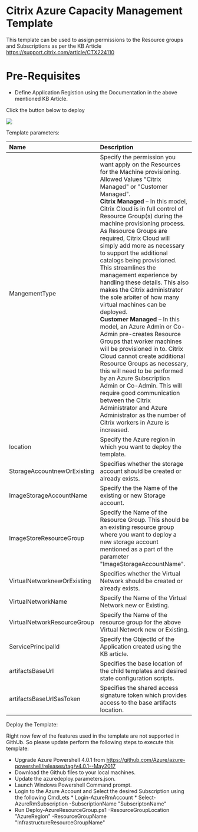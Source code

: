 # Citrix Azure Capacity Management Template

This template can be used to assign permissions to the Resource groups and Subscriptions as per the KB Article https://support.citrix.com/article/CTX224110

# Pre-Requisites
 
* Define Application Registion using the Documentation in the above mentioned KB Article.
 
Click the button below to deploy

<a href="https://portal.azure.com/#create/Microsoft.Template/uri/https%3A%2F%2Fraw.githubusercontent.com%2FAsraFatima%2FARMTemplate%2Fmaster%2Fazuredeploy.json" target="_blank">
    <img src="http://azuredeploy.net/deploybutton.png"/>
</a>

Template parameters:

| Name   | Description    |
|:--- |:---|
| MangementType | Specify the permission you want apply on the Resources for the Machine provisioning. Allowed Values "Citrix Managed" or "Customer Managed".<br> <b> Citrix Managed</b> – In this model, Citrix Cloud is in full control of Resource Group(s) during the machine provisioning process.  As Resource Groups are required, Citrix Cloud will simply add more as necessary to support the additional catalogs being provisioned.  This streamlines the management experience by handling these details.  This also makes the Citrix administrator the sole arbiter of how many virtual machines can be deployed.<br> <b> Customer Managed </b> – In this model, an Azure Admin or Co-Admin pre-creates Resource Groups that worker machines will be provisioned in to.  Citrix Cloud cannot create additional Resource Groups as necessary, this will need to be performed by an Azure Subscription Admin or Co-Admin.  This will require good communication between the Citrix Administrator and Azure Administrator as the number of Citrix workers in Azure is increased.| 
|location| Specify the Azure region in which you want to deploy the template. |
| StorageAccountnewOrExisting | Specifies whether the storage account should be created or already exists. | 
| ImageStorageAccountName | Specify the the Name of the existing or new Storage account. | 
| ImageStoreResourceGroup | Specify the Name of the Resource Group. This should be an existing resource group where you want to deploy a new storage account mentioned as a part of the parameter "ImageStorageAccountName". |
| VirtualNetworknewOrExisting | Specifies whether the Virtual Network should be created or already exists. | 
| VirtualNetworkName | Specify the Name of the Virtual Network new or Existing.|
| VirtualNetworkResourceGroup | Specify the Name of the resource group for the above Virtual Network new or Existing.|
| ServicePrincipalId | Specify the ObjectId of the Application created using the KB article.|
| artifactsBaseUrl | Specifies the base location of the child templates and desired state configuration scripts. | 
| artifactsBaseUrlSasToken | Specifies the shared access signature token which provides access to the base artifacts location. | 

Deploy the Template:

Right now few of the features used in the template are not supported in GithUb. So please update perform the following steps to execute this template:
* Upgrade Azure Powershell 4.0.1 from https://github.com/Azure/azure-powershell/releases/tag/v4.0.1--May2017 
* Download the Github files to your local machines.
* Update the azuredeploy.parameters.json.
* Launch Windows Powershell Command prompt.
* Login to the Azure Account and Select the desired Subscription using the following CmdLets
      * Login-AzureRmAccount
      * Select-AzureRmSubscription -SubscriptionName "SubscriptonName"
 * Run Deploy-AzureResourceGroup.ps1 -ResourceGroupLocation "AzureRegion" -ResourceGroupName "InfrastructureResourceGroupName"
